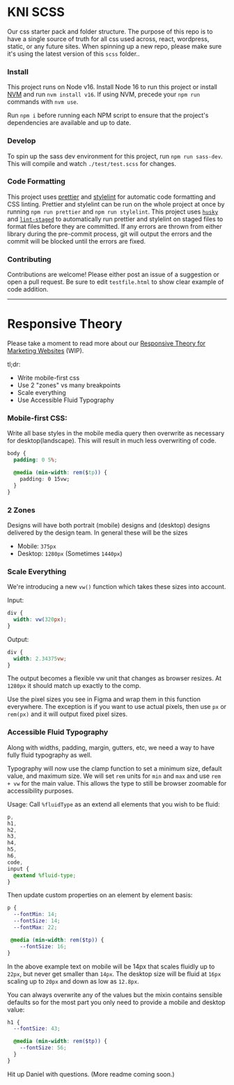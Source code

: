 # KNI SCSS

Our css starter pack and folder structure. The purpose of this repo is to have a single source of truth for all css used across, react, wordpress, static, or any future sites. When spinning up a new repo, please make sure it's using the latest version of this `scss` folder..

### Install

This project runs on Node v16. Install Node 16 to run this project or install <a href="https://github.com/nvm-sh/nvm#install--update-script" target="_blank" rel="noopener noreferrer">NVM</a> and run `nvm install v16`. If using NVM, precede your `npm run` commands with `nvm use`.

Run `npm i` before running each NPM script to ensure that the project's dependencies are available and up to date.

### Develop

To spin up the sass dev environment for this project, run `npm run sass-dev`. This will compile and watch `./test/test.scss` for changes.

### Code Formatting

This project uses <a href="https://www.npmjs.com/package/prettier" target="_blank" rel="noopener noreferrer">prettier</a> and <a href="https://www.npmjs.com/package/stylelint" target="_blank" rel="noopener noreferrer">stylelint</a> for automatic code formatting and CSS linting. Prettier and stylelint can be run on the whole project at once by running `npm run prettier` and `npm run stylelint`. This project uses <a href="https://www.npmjs.com/package/husky" target="_blank" rel="noopener noreferrer">`husky`</a> and <a href="https://www.npmjs.com/package/lint-staged" target="_blank" rel="noopener noreferrer">`lint-staged`</a> to automatically run prettier and stylelint on staged files to format files before they are committed. If any errors are thrown from either library during the pre-commit process, git will output the errors and the commit will be blocked until the errors are fixed.

### Contributing

Contributions are welcome! Please either post an issue of a suggestion or open a pull request. Be sure to edit `testfile.html` to show clear example of code addition.

---

# Responsive Theory

Please take a moment to read more about our [Responsive Theory for Marketing Websites](https://docs.google.com/presentation/d/1go0-Oy6ae1wmr7yg-hsaIst86KB05vCQE_vc4dWv8Aw/edit?usp=sharing) (WIP).

tl;dr:

- Write mobile-first css
- Use 2 "zones" vs many breakpoints
- Scale everything
- Use Accessible Fluid Typography

### Mobile-first CSS:

Write all base styles in the mobile media query then overwrite as necessary for desktop(landscape). This will result in much less overwriting of code.

```css
body {
  padding: 0 5%;

  @media (min-width: rem($tp)) {
    padding: 0 15vw;
  }
}
```

### 2 Zones

Designs will have both portrait (mobile) designs and (desktop) designs delivered by the design team. In general these will be the sizes

- Mobile: `375px`
- Desktop: `1280px` (Sometimes `1440px`)

### Scale Everything

We're introducing a new `vw()` function which takes these sizes into account.

Input:

```scss
div {
  width: vw(320px);
}
```

Output:

```scss
div {
  width: 2.34375vw;
}
```

The output becomes a flexible vw unit that changes as browser resizes. At `1280px` it should match up exactly to the comp.

Use the pixel sizes you see in Figma and wrap them in this function everywhere. The exception is if you want to use actual pixels, then use `px` or `rem(px)` and it will output fixed pixel sizes.

### Accessible Fluid Typography

Along with widths, padding, margin, gutters, etc, we need a way to have fully fluid typography as well.

Typography will now use the clamp function to set a minimum size, default value, and maximum size. We will set `rem` units for `min` and `max` and use `rem + vw` for the main value. This allows the type to still be browser zoomable for accessibility purposes.

Usage: Call `%fluidType` as an extend all elements that you wish to be fluid:

```scss
p,
h1,
h2,
h3,
h4,
h5,
h6,
code,
input {
  @extend %fluid-type;
}
```

Then update custom properties on an element by element basis:

```scss
p {
  --fontMin: 14;
  --fontSize: 14;
  --fontMax: 22;

 @media (min-width: rem($tp)) {
    --fontSize: 16;
}
```

In the above example text on mobile will be 14px that scales fluidly up to `22px`, but never get smaller than `14px`. The desktop size will be fluid at `16px` scaling up to `20px` and down as low as `12.8px`.

You can always overwrite any of the values but the mixin contains sensible defaults so for the most part you only need to provide a mobile and desktop value:

```scss
h1 {
  --fontSize: 43;

  @media (min-width: rem($tp)) {
    --fontSize: 56;
  }
}
```

Hit up Daniel with questions. (More readme coming soon.)
